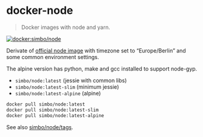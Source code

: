 docker-node
===========

> Docker images with node and yarn.

[![docker:simbo/node](https://img.shields.io/docker/build/simbo/node.svg)](https://hub.docker.com/r/simbo/node/)

Derivate of [official node image](https://hub.docker.com/_/node/) with
timezone set to “Europe/Berlin” and some common environment settings.

The alpine version has python, make and gcc installed to support node-gyp.

  - `simbo/node:latest` (jessie with common libs)
  - `simbo/node:latest-slim` (minimum jessie)
  - `simbo/node:latest-alpine` (alpine)

``` sh
docker pull simbo/node:latest
docker pull simbo/node:latest-slim
docker pull simbo/node:latest-alpine
```

See also [simbo/node/tags](https://hub.docker.com/r/simbo/node/tags/).

